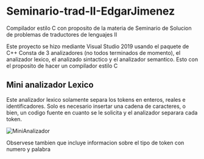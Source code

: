 # Seminario-trad-II-EdgarJimenez #
Compilador estilo C con proposito de la materia de Seminario de Solucion de problemas de traductores de lenguajes II

Este proyecto se hizo mediante Visual Studio 2019 usando el paquete de C++
Consta de 3 analizadores (no todos terminados de momento), el analizador lexico, el analizado sintactico y el analizador semantico. Esto con el proposito de hacer un compilador estilo C

## Mini analizador Lexico ##

Este analizador lexico solamente separa los tokens en enteros, reales e identificadores. Solo es necesario insertar una cadena de caracteres, o bien, un codigo fuente en cuanto se le solicita y el analizador separara cada token.

![MiniAnalizador](https://github.com/ShucksX/Seminario-trad-II-EdgarJimenez/assets/55963528/9a52ca60-7f57-4fab-9977-4acb79cf36f7)

Observese tambien que incluye informacion sobre el tipo de token con numero y palabra

